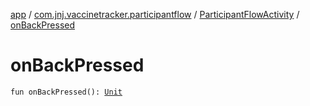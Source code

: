 [app](../../index.md) / [com.jnj.vaccinetracker.participantflow](../index.md) / [ParticipantFlowActivity](index.md) / [onBackPressed](./on-back-pressed.md)

# onBackPressed

`fun onBackPressed(): `[`Unit`](https://kotlinlang.org/api/latest/jvm/stdlib/kotlin/-unit/index.html)